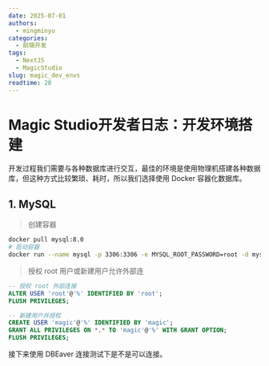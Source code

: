 ```yaml
---
date: 2025-07-01
authors:
  - mingminyu
categories:
  - 前端开发
tags:
  - NextJS
  - MagicStudio
slug: magic_dev_envs
readtime: 20
---
```


# Magic Studio开发者日志：开发环境搭建

开发过程我们需要与各种数据库进行交互，最佳的环境是使用物理机搭建各种数据库，但这种方式比较繁琐、耗时，所以我们选择使用 Docker 容器化数据库。

<!-- more -->

## 1. MySQL

> 创建容器

```bash linenums="1"
docker pull mysql:8.0
# 启动容器
docker run --name mysql -p 3306:3306 -e MYSQL_ROOT_PASSWORD=root -d mysql:8.0
```

> 授权 root 用户或新建用户允许外部连

```sql linenums="1"
-- 授权 root 外部连接
ALTER USER 'root'@'%' IDENTIFIED BY 'root';
FLUSH PRIVILEGES;

-- 新建用户并授权
CREATE USER 'magic'@'%' IDENTIFIED BY 'magic';
GRANT ALL PRIVILEGES ON *.* TO 'magic'@'%' WITH GRANT OPTION;
FLUSH PRIVILEGES;
```

接下来使用 DBEaver 连接测试下是不是可以连接。

